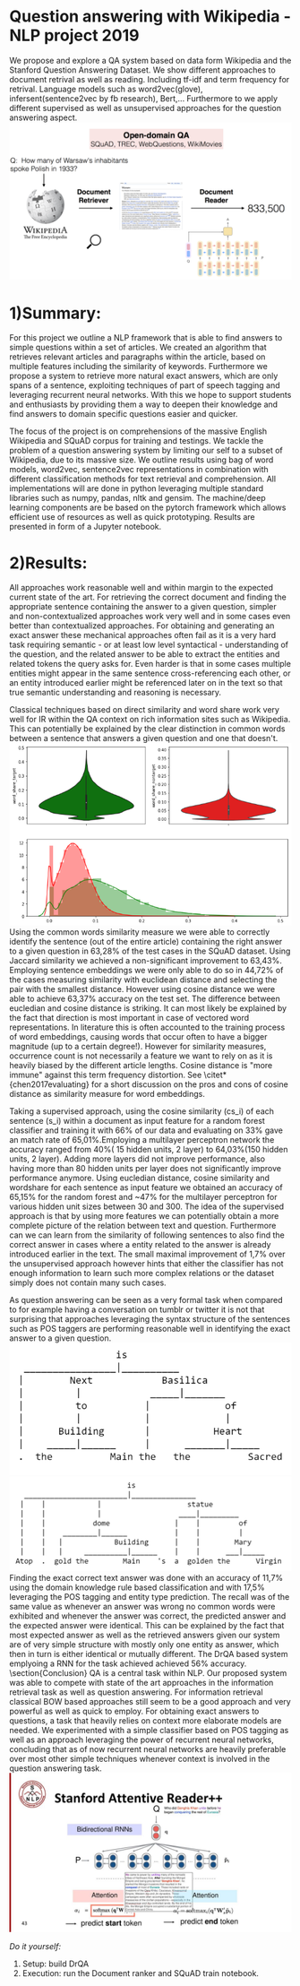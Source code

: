 # Question answering with Wikipedia - NLP project 2019
We propose and explore a QA system based on data form Wikipedia and the Stanford Question Answering Dataset. We show different approaches to document retrival as well as reading. Including tf-idf and term frequency for retrival. Language models such as word2vec(glove), infersent(sentence2vec by fb research), Bert,... Furthermore to we apply different supervised as well as unsupervised approaches for the question answering aspect.
![alt text](info_graphic.png)

# 1)Summary:
For this project we outline a NLP framework that is able to find answers to simple questions within a set of articles. We created an algorithm that retrieves relevant articles and paragraphs within the article, based on multiple features including the similarity of keywords. Furthermore we propose a system to retrieve more natural exact answers, which are only spans of a sentence, exploiting techniques of part of speech tagging and leveraging recurrent neural networks. With this we hope to support students and enthusiasts by providing them a way to deepen their knowledge and find answers to domain specific questions easier and quicker.

The focus of the project is on comprehensions of the massive English Wikipedia and SQuAD corpus for training and testings. We tackle the problem of a question answering system by limiting our self to a subset of Wikipedia, due to its massive size.
We outline results using bag of word models, word2vec, sentence2vec representations in combination with different classification methods for text retrieval and comprehension. All implementations will are done in python leveraging multiple standard libraries such as numpy, pandas, nltk and gensim. The machine/deep learning components are be based on the pytorch framework which allows efficient use of resources as well as quick prototyping. Results are presented in form of a Jupyter notebook.
# 2)Results:

All approaches work reasonable well and within margin to the expected current state of the art. For retrieving the correct document and finding the appropriate sentence containing the answer to a given question, simpler and non-contextualized approaches work very well and in some cases even better than contextualized approaches. For obtaining and generating an exact answer these mechanical approaches often fail as it is a very hard task requiring semantic - or at least low level syntactical - understanding of the question, and the related answer to be able to extract the entities and related tokens the query asks for. Even harder is that in some cases multiple entities might appear in the same sentence cross-referencing each other, or an entity introduced earlier might be referenced later on in the text so that true semantic understanding and reasoning is necessary.

Classical techniques based on direct similarity and word share work very well for IR within the QA context on rich information sites such as Wikipedia. This can potentially be explained by the clear distinction in common words between a sentence that answers a given question and one that doesn't.
![alt text](wordShare.png)
Using the common words similarity measure we were able to correctly identify the sentence (out of the entire article) containing the right answer to a given question in 63,28\% of the test cases in the SQuAD dataset. Using Jaccard similarity we achieved a non-significant improvement to 63,43\%. Employing sentence embeddings we were only able to do so in 44,72\% of the cases measuring similarity with euclidean distance and selecting the pair with the smallest distance. However using cosine distance we were able to achieve 63,37\% accuracy on the test set. The difference between eucledian and cosine distance is striking. It can most likely be explained by the fact that direction is most important in case of vectored word representations. In literature this is often accounted to the training process of word embeddings, causing words that occur often to have a bigger magnitude (up to a certain degree!). However for similarity measures, occurrence count is not necessarily a feature we want to rely on as it is heavily biased by the different article lengths. Cosine distance is "more immune" against this term frequency distortion. See \citet*{chen2017evaluating} for a short discussion on the pros and cons of cosine distance as similarity measure for word embeddings.

Taking a supervised approach, using the cosine similarity \(cs_i\) of each sentence \(s_i\) within a document as input feature for a random forest classifier and training it with 66\% of our data and evaluating on 33\% gave an match rate of 65,01\%.Employing a multilayer perceptron network the accuracy ranged from 40\%( 15 hidden units, 2 layer) to 64,03\%(150 hidden units, 2 layer). Adding more layers did not improve performance, also having more than 80 hidden units per layer does not significantly improve performance anymore. Using eucledian distance, cosine similarity and wordshare for each sentence as input feature we obtained an accuracy of 65,15\% for the random forest and ~47\% for the multilayer perceptron for various hidden unit sizes between 30 and 300. The idea of the supervised approach is that by using more features we can potentially obtain a more complete picture of the relation between text and question. Furthermore can we can learn from the similarity of following sentences to also find the correct answer in cases where a entity related to the answer is already introduced earlier in the text. The small maximal improvement of 1,7\% over the unsupervised approach however hints that either the classifier has not enough information to learn such more complex relations or the dataset simply does not contain many such cases.


As question answering can be seen as a very formal task when compared to for example having a conversation on tumblr or twitter it is not that surprising that approaches leveraging the syntax structure of the sentences such as POS taggers are performing reasonable well in identifying the exact answer to a given question.
![alt text](syntaxTree_where.PNG)
![alt text](syntaxTree_who.PNG)
Finding the exact correct text answer was done with an accuracy of 11,7\% using the domain knowledge rule based classification and with 17,5\% leveraging the POS tagging and entity type prediction. The recall was of the same value as whenever an answer was wrong no common words were exhibited and whenever the answer was correct, the predicted answer and the expected answer were identical. This can be explained by the fact that most expected answer as well as the retrieved answers given our system are of very simple structure with mostly only one entity as answer, which then in turn is either identical or mutually different. The DrQA based system emplyoing a RNN for the task achieved achieved 56\% accuracy.
\section{Conclusion}
QA is a central task within NLP. Our proposed system was able to compete with state of the art approaches in the information retrieval task as well as question answering. For information retrieval classical BOW based approaches still seem to be a good approach and very powerful as well as quick to employ. For obtaining exact answers to questions, a task that heavily relies on context more elaborate models are needed. We experimented with a simple classifier based on POS tagging as well as an approach leveraging the power of recurrent neural networks, concluding that as of now recurrent neural networks are heavily preferable over most other simple techniques whenever context is involved in the question answering task.
![alt text](Stanford+Attentive+Reader++.jpg)

_Do it yourself:_
1) Setup: build DrQA
2) Execution: run the Document ranker and SQuAD train notebook.
